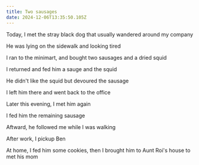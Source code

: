 ```yaml
---
title: Two sausages
date: 2024-12-06T13:35:50.105Z
---
```


Today, I met the stray black dog that usually wandered around my company

He was lying on the sidewalk and looking tired

I ran to the minimart, and bought two sausages and a dried squid

I returned and fed him a sauge and the squid

He didn't like the squid but devoured the sausage

I left him there and went back to the office

Later this evening, I met him again

I fed him the remaining sausage

Aftward, he followed me while I was walking

After work, I pickup Ben

At home, I fed him some cookies, then I brought him to Aunt Roi's house to met his mom
